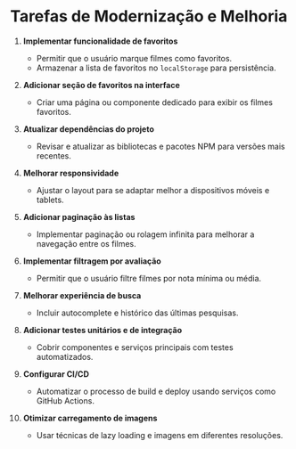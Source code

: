 # Tarefas de Modernização e Melhoria

1. **Implementar funcionalidade de favoritos**
   - Permitir que o usuário marque filmes como favoritos.
   - Armazenar a lista de favoritos no `localStorage` para persistência.

2. **Adicionar seção de favoritos na interface**
   - Criar uma página ou componente dedicado para exibir os filmes favoritos.

3. **Atualizar dependências do projeto**
   - Revisar e atualizar as bibliotecas e pacotes NPM para versões mais recentes.

4. **Melhorar responsividade**
   - Ajustar o layout para se adaptar melhor a dispositivos móveis e tablets.

5. **Adicionar paginação às listas**
   - Implementar paginação ou rolagem infinita para melhorar a navegação entre os filmes.

6. **Implementar filtragem por avaliação**
   - Permitir que o usuário filtre filmes por nota mínima ou média.

7. **Melhorar experiência de busca**
   - Incluir autocomplete e histórico das últimas pesquisas.

8. **Adicionar testes unitários e de integração**
   - Cobrir componentes e serviços principais com testes automatizados.

9. **Configurar CI/CD**
   - Automatizar o processo de build e deploy usando serviços como GitHub Actions.

10. **Otimizar carregamento de imagens**
    - Usar técnicas de lazy loading e imagens em diferentes resoluções.

